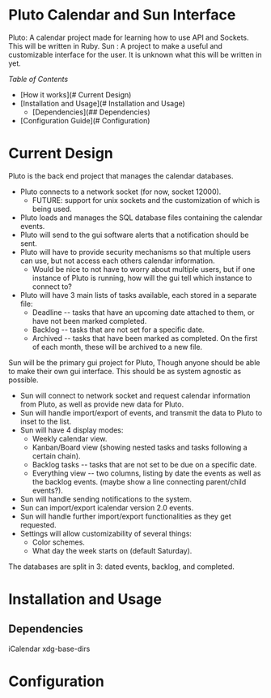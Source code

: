 # Pluto Calendar and Sun Interface

Pluto: A calendar project made for learning how to use API and Sockets. This will be written in Ruby.
Sun : A project to make a useful and customizable interface for the user. It is unknown what this will be written in yet.


_Table of Contents_
* [How it works](# Current Design)
* [Installation and Usage](# Installation and Usage)
  * [Dependencies](## Dependencies)
* [Configuration Guide](# Configuration)

# Current Design

Pluto is the back end project that manages the calendar databases.
- Pluto connects to a network socket (for now, socket 12000).
  - FUTURE: support for unix sockets and the customization of which is being used.
- Pluto loads and manages the SQL database files containing the calendar events.
- Pluto will send to the gui software alerts that a notification should be sent.
- Pluto will have to provide security mechanisms so that multiple users can use, but not access each others calendar information.
  - Would be nice to not have to worry about multiple users, but if one instance of Pluto is running, how will the gui tell which instance to connect to?
- Pluto will have 3 main lists of tasks available, each stored in a separate file:
  - Deadline  -- tasks that have an upcoming date attached to them, or have not been marked completed.
  - Backlog   -- tasks that are not set for a specific date.
  - Archived  -- tasks that have been marked as completed. On the first of each month, these will be archived to a new file.


Sun will be the primary gui project for Pluto, Though anyone should be able to make their own gui interface. This should be as system agnostic as possible.
- Sun will connect to network socket and request calendar information from Pluto, as well as provide new data for Pluto.
- Sun will handle import/export of events, and transmit the data to Pluto to inset to the list.
- Sun will have 4 display modes:
  - Weekly calendar view.
  - Kanban/Board view (showing nested tasks and tasks following a certain chain).
  - Backlog tasks   -- tasks that are not set to be due on a specific date.
  - Everything view -- two columns, listing by date the events as well as the backlog events. (maybe show a line connecting parent/child events?).
- Sun will handle sending notifications to the system.
- Sun can import/export icalendar version 2.0 events.
- Sun will handle further import/export functionalities as they get requested.
- Settings will allow customizability of several things:
  - Color schemes.
  - What day the week starts on (default Saturday).



The databases are split in 3: dated events, backlog, and completed.

# Installation and Usage

## Dependencies
iCalendar
xdg-base-dirs

# Configuration
